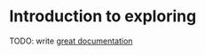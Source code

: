 # Introduction to exploring

TODO: write [great documentation](http://jacobian.org/writing/great-documentation/what-to-write/)
